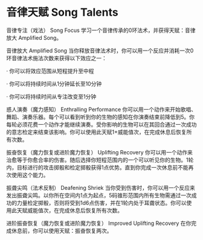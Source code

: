 # 音律天赋 Song Talents

音律专注（戏法） Song Focus
学习一个音律传承的0环法术，并获得天赋：音律放大 Amplified Song。

音律放大 Amplified Song
当你释放音律法术时，你可以用一个反应并消耗一次0环音律法术施法次数来获得以下效应之一：

· 你可以将效应范围从短程提升至中程

· 你可以将持续时间从1分钟延长至10分钟

· 你可以将持续时间从专注改变至1分钟

惑人演奏（魔力感知） Enthralling Performance
你可以用一个动作来开始歌唱、舞蹈、演奏乐器。每个可以看到听到你的生物的感知在你演奏结束前降低到5。你每轮必须花费一个动作才能继续演奏。受你影响的生物可以在其回合通过一次成功的意志检定来结束该影响。你可以使用此天赋1+威能值次，在完成休息后恢复所有次数。

振奋恢复（魔力恢复或进阶魔力恢复） Uplifting Recovery
你可以用一个动作来治愈等于你愈合率的伤害。随后选择你短程范围内的一个可以听见你的生物。1轮内，目标进行的攻击掷骰和检定掷骰获得1点优势。直到你完成一次休息前不能再次使用这个能力。

振聋尖鸣（法术反制） Deafening Shriek
当你受到伤害时，你可以用一个反应来发出振聋尖鸣。以你所在空间内1点为起点，5码锥形范围内所有生物需通过一次成功的力量检定掷骰，否则将受到1d6点伤害，并在1轮内处于耳聋状态。你可以使用此天赋威能值次，在完成休息后恢复所有次数。

进阶振奋恢复（魔力恢复或进阶魔力恢复） Improved Uplifting Recovery
在你完成休息前，你可以使用天赋：振奋恢复两次。

 

